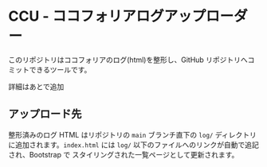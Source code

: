 # CCU - ココフォリアログアップローダー

このリポジトリはココフォリアのログ(html)を整形し、GitHub リポジトリへコミットできるツールです。

詳細はあとで追加

## アップロード先

整形済みのログ HTML はリポジトリの `main` ブランチ直下の
`log/` ディレクトリに追加されます。`index.html` には
`log/` 以下のファイルへのリンクが自動で追記され、Bootstrap で
スタイリングされた一覧ページとして更新されます。
